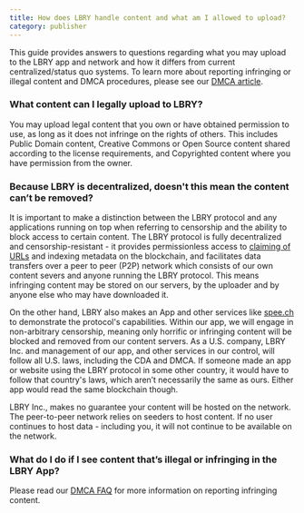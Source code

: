 ```yaml
---
title: How does LBRY handle content and what am I allowed to upload?
category: publisher
---
```


This guide provides answers to questions regarding what you may upload to the LBRY app and network and how it differs from current centralized/status quo systems. To learn more about reporting infringing or illegal content and DMCA procedures, please see our [DMCA article](https://lbry.io/faq/dmca). 

### What content can I legally upload to LBRY?

You may upload legal content that you own or have obtained permission to use, as long as it does not infringe on the rights of others.
This includes Public Domain content, Creative Commons or Open Source content shared according to the license requirements, and Copyrighted content where you have permission from the owner.

### Because LBRY is decentralized, doesn't this mean the content can’t be removed?

It is important to make a distinction between the LBRY protocol and any applications running on top when referring to censorship and the ability to block access to certain content. The LBRY protocol is fully decentralized and censorship-resistant - it provides permissionless access to [claiming of URLs](https://lbry.io/faq/naming) and indexing metadata on the blockchain, and facilitates data transfers over a peer to peer (P2P) network which consists of our own content severs and anyone running the LBRY protocol. This means infringing content may be stored on our servers, by the uploader and by anyone else who may have downloaded it.  

On the other hand, LBRY also makes an App and other services like [spee.ch](https://spee.ch) to demonstrate the protocol's capabilities. Within our app, we will engage in non-arbitrary censorship, meaning only horrific or infringing content will be blocked and removed from our content servers. As a U.S. company, LBRY Inc. and management of our app, and other services in our control, will follow all U.S. laws, including the CDA and DMCA. If someone made an app or website using the LBRY protocol in some other country, it would have to follow that country's laws, which aren’t necessarily the same as ours. Either app would read the same blockchain though. 

LBRY Inc., makes no guarantee your content will be hosted on the network. The peer-to-peer network relies on seeders to host content. If no user continues to host data - including you, it will not continue to be available on the network.

### What do I do if I see content that’s illegal or infringing in the LBRY App?

Please read our [DMCA FAQ](https://lbry.io/faq/dmca) for more information on reporting infringing content.
